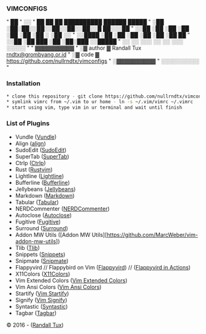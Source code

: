 ### VIMCONFIGS
"           ██
"          ░░
"  ██    ██ ██ ██████████  ██████  █████
" ░██   ░██░██░░██░░██░░██░░██░░█ ██░░░██
" ░░██ ░██ ░██ ░██ ░██ ░██ ░██ ░ ░██  ░░
"  ░░████  ░██ ░██ ░██ ░██ ░██   ░██   ██
"   ░░██   ░██ ███ ░██ ░██░███   ░░█████
"    ░░    ░░ ░░░  ░░  ░░ ░░░     ░░░░░
"
"  ▓▓▓▓▓▓▓▓▓▓
" ░▓ author ▓ Randall Tux <rndtx@grombyang.or.id>
" ░▓ code   ▓ https://github.com/nullrndtx/vimconfigs
" ░▓▓▓▓▓▓▓▓▓▓
" ░░░░░░░░░░
"

### Installation

```sh
* clone this repository - git clone https://github.com/nullrndtx/vimconfigs ~/.vim
* symlink vimrc from ~/.vim to ur home - ln -s ~/.vim/vimrc ~/.vimrc
* start using vim, type vim in ur terminal and wait until finish
```

### List of Plugins
* Vundle ([Vundle](https://github.com/VundleVim/Vundle.vim))
* Align ([align](https://github.com/vim-scripts/Align))
* SudoEdit ([SudoEdit](https://github.com/chrisbra/SudoEdit.vim))
* SuperTab ([SuperTab](https://github.com/ervandew/supertab))
* Ctrlp ([Ctrlp](https://github.com/ctrlpvim/ctrlp.vim))
* Rust ([Rustvim](https://github.com/wting/rust.vim))
* Lightline ([Lightline](https://github.com/itchyny/lightline.vim))
* Bufferline ([Bufferline](https://github.com/bling/vim-bufferline))
* Jellybeans ([Jellybeans](https://github.com/nanotech/jellybeans.vim))
* Markdown ([Markdown](https://github.com/plasticboy/vim-markdown))
* Tabular ([Tabular](https://github.com/godlygeek/tabular))
* NERDCommenter ([NERDCommenter](https://github.com/scrooloose/nerdcommenter))
* Autoclose ([Autoclose](https://github.com/somini/vim-autoclose))
* Fugitive ([Fugitive](https://github.com/tpope/vim-fugitive))
* Surround ([Surround](https://github.com/tpope/vim-surround))
* Addon MW Utils ([Addon MW Utils][https://github.com/MarcWeber/vim-addon-mw-utils])
* Tlib ([Tlib](https://github.com/tomtom/tlib_vim))
* Snippets ([Snippets](https://github.com/honza/vim-snippets))
* Snipmate ([Snipmate](https://github.com/garbas/vim-snipmate))
* Flappyvird // Flappybird on Vim ([Flappyvird](https://github.com/mattn/flappyvird-vim)) // ([Flappyvird in Actions](https://nullrndtx.github.io/flappyvird-flappybird-on-vim/))
* X11Colors ([X11Colors](https://github.com/trapd00r/x11colors.vim))
* Vim Extended Colors ([Vim Extended Colors](https://github.com/trapd00r/vim-extendedcolors))
* Vim Ansi Colors ([Vim Ansi Colors](https://github.com/trapd00r/vim-ansicolors))
* Startify ([Vim Startify](https://github.com/mhinz/vim-startify))
* Signify ([Vim Signify](https://github.com/mhinz/vim-signify))
* Syntastic ([Syntastic](https://github.com/scrooloose/syntastic))
* Tagbar ([Tagbar](https://github.com/majutsushi/tagbar))

&copy; 2016 - ([Randall Tux](https://nullrndtx.github.io))

